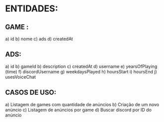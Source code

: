 # ENTIDADES:

## GAME :

a) id
b) nome
c) ads
d) createdAt

## ADS:

a) id
b) gameId
b) description
c) createdAt
d) username
e) yearsOfPlaying (time)
f) discordUsername
g) weekdaysPlayed
h) hoursStart
i) hoursEnd
j) usesVoiceChat

## CASOS DE USO:

a) Listagem de games com quantidade de anúncios
b) Criação de um novo anúncio
c) Listagem de anúncios por game
d) Buscar discord por ID do anúncio
